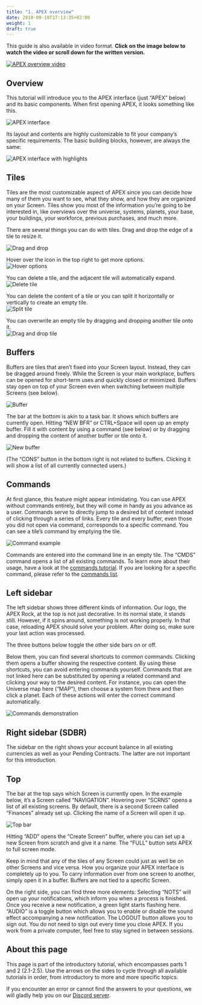 ```yaml
---
title: "1. APEX overview"
date: 2018-09-18T17:13:35+02:00
weight: 1
draft: true
---
```


This guide is also available in video format. __Click on the image below to watch the video or scroll down for the written version.__

[![APEX overview video](thumbnail-tutorial-1.jpg)](https://youtu.be/wI4mxBqGk8c)

## Overview

This tutorial will introduce you to the APEX interface (just “APEX” below) and its basic components. When first opening APEX, it looks something like this.

![APEX interface](apex-interface-1.png)

Its layout and contents are highly customizable to fit your company’s specific requirements. The basic building blocks, however, are always the same:

![APEX interface with highlights](apex-interface-2.png)

## Tiles

Tiles are the most customizable aspect of APEX since you can decide how many of them you want to see, what they show, and how they are organized on your Screen. Tiles show you most of the information you’re going to be interested in, like overviews over the universe, systems, planets, your base, your buildings, your workforce, previous purchases, and much more.

There are several things you can do with tiles. Drag and drop the edge of a tile to resize it.  

![Drag and drop](1-apex-resize.gif)

Hover over the icon in the top right to get more options.  
![Hover options](2-apex-hover-options.gif)

You can delete a tile, and the adjacent tile will automatically expand.  
![Delete tile](3-apex-delete-tile.gif)

You can delete the content of a tile or you can split it horizontally or vertically to create an empty tile.  
![Split tile](4-apex-split.gif)

You can overwrite an empty tile by dragging and dropping another tile onto it.  
![Drag and drop tile](5-apex-drag-drop-tile.gif)


## Buffers

Buffers are tiles that aren’t fixed into your Screen layout. Instead, they can be dragged around freely. While the Screen is your main workplace, buffers can be opened for short-term uses and quickly closed or minimized. Buffers stay open on top of your Screen even when switching between multiple Screens (see below).

![Buffer](6-apex-buffer.gif)

The bar at the bottom is akin to a task bar. It shows which buffers are currently open. Hitting “NEW BFR” or CTRL+Space will open up an empty buffer. Fill it with content by using a command (see below) or by dragging and dropping the content of another buffer or tile onto it.

![New buffer](7-apex-new-buffer.gif)

(The “CONS” button in the bottom right is not related to buffers. Clicking it will show a list of all currently connected users.)

## Commands

At first glance, this feature might appear intimidating. You can use APEX without commands entirely, but they will come in handy as you advance as a user. Commands serve to directly jump to a desired bit of content instead of clicking through a series of links. Every tile and every buffer, even those you did not open via command, corresponds to a specific command. You can see a tile’s command by emptying the tile.

![Command example](8-apex-command-example.gif)

Commands are entered into the command line in an empty tile. The “CMDS” command opens a list of all existing commands. To learn more about their usage, have a look at the [commands tutorial](../commands). If you are looking for a specific command, please refer to the [commands list](../../wiki/commands-list).

## Left sidebar

The left sidebar shows three different kinds of information. Our logo, the APEX Rock, at the top is not just decorative. In its normal state, it stands still. However, if it spins around, something is not working properly. In that case, reloading APEX should solve your problem. After doing so, make sure your last action was processed.

The three buttons below toggle the other side bars on or off.

Below them, you can find several shortcuts to common commands. Clicking them opens a buffer showing the respective content. By using these shortcuts, you can avoid entering commands yourself. Commands that are not linked here can be substituted by opening a related command and clicking your way to the desired content. For instance, you can open the Universe map here (“MAP”), then choose a system from there and then click a planet. Each of these actions will enter the correct command automatically.

![Commands demonstration](commands-demonstration.gif)

## Right sidebar (SDBR)

The sidebar on the right shows your account balance in all existing currencies as well as your Pending Contracts. The latter are not important for this introduction.

## Top

The bar at the top says which Screen is currently open. In the example below, it’s a Screen called “NAVIGATION”. Hovering over “SCRNS” opens a list of all existing screens. By default, there is a second Screen called “Finances” already set up. Clicking the name of a Screen will open it up.

![Top bar](apex-screens.png)

Hitting “ADD” opens the “Create Screen” buffer, where you can set up a new Screen from scratch and give it a name. The “FULL” button sets APEX to full screen mode.

Keep in mind that any of the tiles of any Screen could just as well be on other Screens and vice versa. How you organize your APEX interface is completely up to you. To carry information over from one screen to another, simply open it in a buffer. Buffers are not tied to a specific Screen.

On the right side, you can find three more elements:
Selecting “NOTS” will open up your notifications, which inform you when a process is finished. Once you receive a new notification, a green light starts flashing here.
“AUDIO” is a toggle button which allows you to enable or disable the sound effect accompanying a new notification.
The LOGOUT button allows you to sign out. You do not need to sign out every time you close APEX. If you work from a private computer, feel free to stay signed in between sessions.


## About this page

This page is part of the introductory tutorial, which encompasses parts 1 and 2 (2.1-2.5). Use the arrows on the sides to cycle through all available tutorials in order, from introductory to more and more specific topics.

If you encounter an error or cannot find the answers to your questions, we will gladly help you on our [Discord server](https://discordapp.com/invite/G7gj7PT).